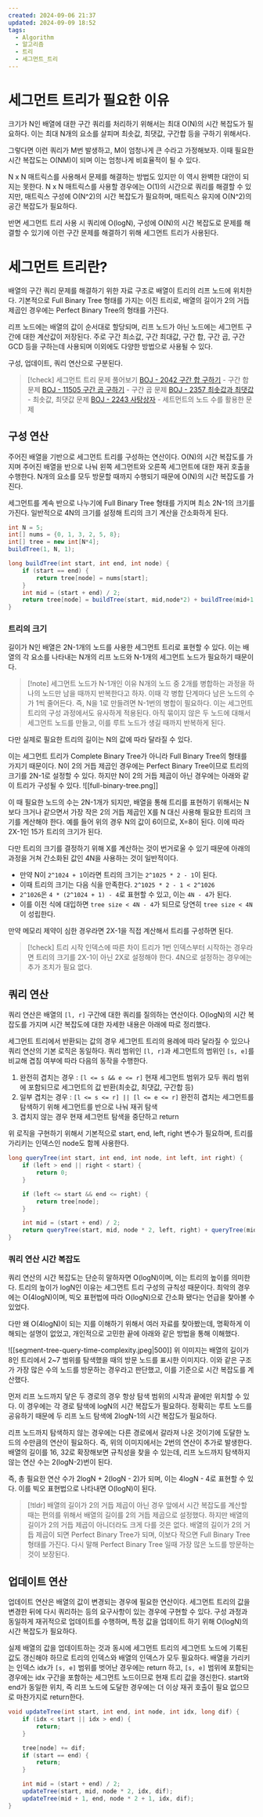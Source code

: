 ```yaml
---
created: 2024-09-06 21:37
updated: 2024-09-09 18:52
tags:
  - Algorithm
  - 알고리즘
  - 트리
  - 세그먼트_트리
---
```

# 세그먼트 트리가 필요한 이유
크기가 N인 배열에 대한 구간 쿼리를 처리하기 위해서는 최대 O(N)의 시간 복잡도가 필요하다.
이는 최대 N개의 요소를 살피며 최솟값, 최댓값, 구간합 등을 구하기 위해서다.

그렇다면 이런 쿼리가 M번 발생하고, M이 엄청나게 큰 수라고 가정해보자.
이때 필요한 시간 복잡도는 O(NM)이 되며 이는 엄청나게 비효율적이 될 수 있다.

N x N 매트릭스를 사용해서 문제를 해결하는 방법도 있지만 이 역시 완벽한 대안이 되지는 못한다.
N x N 매트릭스를 사용할 경우에는 O(1)의 시간으로 쿼리를 해결할 수 있지만, 매트릭스 구성에 O(N^2)의 시간 복잡도가 필요하며, 매트릭스 유지에 O(N^2)의 공간 복잡도가 필요하다.

반면 세그먼트 트리 사용 시 쿼리에 O(logN), 구성에 O(N)의 시간 복잡도로 문제를 해결할 수 있기에 이런 구간 문제를 해결하기 위해 세그먼트 트리가 사용된다.
# 세그먼트 트리란?
배열의 구간 쿼리 문제를 해결하기 위한 자료 구조로 배열이 트리의 리프 노드에 위치한다.
기본적으로 Full Binary Tree 형태를 가지는 이진 트리로, 배열의 길이가 2의 거듭 제곱인 경우에는 Perfect Binary Tree의 형태를 가진다.

리프 노드에는 배열의 값이 순서대로 할당되며, 리프 노드가 아닌 노드에는 세그먼트 구간에 대한 계산값이 저장된다.
주로 구간 최소값, 구간 최대값, 구간 합, 구간 곱, 구간 GCD 등을 구하는데 사용되며 이외에도 다양한 방법으로 사용될 수 있다.

구성, 업데이트, 쿼리 연산으로 구분된다.

>[!check] 세그먼트 트리 문제 풀어보기
> [BOJ - 2042 구간 합 구하기](https://www.acmicpc.net/problem/2042) - 구간 합 문제
> [BOJ - 11505 구간 곱 구하기](https://www.acmicpc.net/problem/11505) - 구간 곱 문제
> [BOJ - 2357 최솟값과 최댓값](https://www.acmicpc.net/problem/2357) - 최솟값, 최댓값 문제
> [BOJ - 2243 사탕상자](https://www.acmicpc.net/problem/2243) - 세트먼트의 노드 수를 활용한 문제
## 구성 연산
주어진 배열을 기반으로 세그먼트 트리를 구성하는 연산이다.
O(N)의 시간 복잡도를 가지며 주어진 배열을 반으로 나눠 왼쪽 세그먼트와 오른쪽 세그먼트에 대한 재귀 호출을 수행한다. N개의 요소를 모두 방문할 때까지 수행되기 때문에 O(N)의 시간 복잡도를 가진다.

세그먼트를 계속 반으로 나누기에 Full Binary Tree 형태를 가지며 최소 2N-1의 크기를 가진다.
일반적으로 4N의 크기를 설정해 트리의 크기 계산을 간소화하게 된다.
```java
int N = 5;
int[] nums = {0, 1, 3, 2, 5, 8};
int[] tree = new int[N*4];
buildTree(1, N, 1);

long buildTree(int start, int end, int node) {
    if (start == end) {
        return tree[node] = nums[start];
    }
    int mid = (start + end) / 2;
    return tree[node] = buildTree(start, mid,node*2) + buildTree(mid+1, end, node*2+1);
}
```
### 트리의 크기
길이가 N인 배열은 2N-1개의 노드를 사용한 세그먼트 트리로 표현할 수 있다. 이는 배열의 각 요소를 나타내는 N개의 리프 노드와 N-1개의 세그먼트 노드가 필요하기 때문이다.

> [!note] 세그먼트 노드가 N-1개인 이유
> N개의 노드 중 2개를 병합하는 과정을 하나의 노드만 남을 때까지 반복한다고 하자.
> 이때 각 병합 단계마다 남은 노드의 수가 1씩 줄어든다. 즉, N을 1로 만들려면 N-1번의 병합이 필요하다.
> 이는 세그먼트 트리의 구성 과정에서도 유사하게 적용된다. 아직 묶이지 않은 두 노드에 대해서 세그먼트 노드를 만들고, 이를 루트 노드가 생길 때까지 반복하게 된다.

다만 실제로 필요한 트리의 길이는 N의 값에 따라 달라질 수 있다.

이는 세그먼트 트리가 Complete Binary Tree가 아니라 Full Binary Tree의 형태를 가지기 때문이다.
N이 2의 거듭 제곱인 경우에는 Perfect Binary Tree이므로 트리의 크기를 2N-1로 설정할 수 있다.
하지만 N이 2의 거듭 제곱이 아닌 경우에는 아래와 같이 트리가 구성될 수 있다.
![[full-binary-tree.png]]

이 때 필요한 노드의 수는 2N-1개가 되지만, 배열을 통해 트리를 표현하기 위해서는 N보다 크거나 같으면서 가장 작은 2의 거듭 제곱인 X를 N 대신 사용해 필요한 트리의 크기를 계산해야 한다.
예를 들어 위의 경우 N의 값이 6이므로, X=8이 된다. 이에 따라 2X-1인 15가 트리의 크기가 된다.

다만 트리의 크기를 결정하기 위해 X를 계산하는 것이 번거로울 수 있기 때문에 아래의 과정을 거쳐 간소화된 값인 4N을 사용하는 것이 일반적이다.
- 만약 N이 `2^1024 + 1`이라면 트리의 크기는 `2^1025 * 2 - 1`이 된다.
- 이때 트리의 크기는 다음 식을 만족한다. `2^1025 * 2 - 1 < 2^1026`
- `2^1026`은 `4 * (2^1024 + 1) - 4`로 표현할 수 있고, 이는 `4N - 4`가 된다.
- 이를 이전 식에 대입하면 `tree size < 4N - 4`가 되므로 당연히 `tree size < 4N`이 성립한다.

만약 메모리 제약이 심한 경우라면 2X-1을 직접 계산해서 트리를 구성하면 된다.

> [!check] 트리 시작 인덱스에 따른 차이
> 트리가 1번 인덱스부터 시작하는 경우라면 트리의 크기를 2X-1이 아닌 2X로 설정해야 한다.
> 4N으로 설정하는 경우에는 추가 조치가 필요 없다.
## 쿼리 연산
쿼리 연산은 배열의 `[l, r]` 구간에 대한 쿼리를 질의하는 연산이다.
O(logN)의 시간 복잡도를 가지며 시간 복잡도에 대한 자세한 내용은 아래에 따로 정리했다.

세그먼트 트리에서 반환되는 값의 경우 세그먼트 트리의 용례에 따라 달라질 수 있으나 쿼리 연산의 기본 로직은 동일하다.
쿼리 범위인 `[l, r]`과 세그먼트의 범위인 `[s, e]`를 비교해 겹침 여부에 따라 다음의 동작을 수행한다.
1. 완전히 겹치는 경우 : `[l <= s && e <= r]`
	현재 세그먼트 범위가 모두 쿼리 범위에 포함되므로 세그먼트의 값 반환(최솟값, 최댓값, 구간합 등)
2. 일부 겹치는 경우 : `[l <= s <= r] || [l <= e <= r]`
	완전히 겹치는 세그먼트를 탐색하기 위해 세그먼트를 반으로 나눠 재귀 탐색
3. 겹치지 않는 경우
	현재 세그먼트 탐색을 중단하고 return

위 로직을 구현하기 위해서 기본적으로 start, end, left, right 변수가 필요하며, 트리를 가리키는 인덱스인 node도 함께 사용한다.
```java
long queryTree(int start, int end, int node, int left, int right) {
    if (left > end || right < start) {
        return 0;
    }

    if (left <= start && end <= right) {
        return tree[node];
    }

    int mid = (start + end) / 2;
    return queryTree(start, mid, node * 2, left, right) + queryTree(mid + 1, end, node * 2 + 1, left, right);
}
```
### 쿼리 연산 시간 복잡도
쿼리 연산의 시간 복잡도는 단순히 말하자면 O(logN)이며, 이는 트리의 높이를 의미한다. 트리의 높이가 logN인 이유는 세그먼트 트리 구성의 규칙성 때문이다.
최악의 경우에는 O(4logN)이며, 빅오 표현법에 따라 O(logN)으로 간소화 됐다는 언급을 찾아볼 수 있었다.

다만 왜 O(4logN)이 되는 지를 이해하기 위해서 여러 자료를 찾아봤는데, 명확하게 이해되는 설명이 없었고, 개인적으로 고민한 끝에 아래와 같은 방법을 통해 이해했다.

![[segment-tree-query-time-complexity.jpeg|500]]
위 이미지는 배열의 길이가 8인 트리에서 2~7 범위를 탐색했을 때의 방문 노드를 표시한 이미지다.
이와 같은 구조가 가장 많은 수의 노드를 방문하는 경우라고 판단했고, 이를 기준으로 시간 복잡도를 계산했다.

먼저 리프 노드까지 닿은 두 경로의 경우 항상 탐색 범위의 시작과 끝에만 위치할 수 있다. 이 경우에는 각 경로 탐색에 logN의 시간 복잡도가 필요하다. 정확히는 루트 노드를 공유하기 때문에 두 리프 노드 탐색에 2logN-1의 시간 복잡도가 필요하다.

리프 노드까지 탐색하지 않는 경우에는 다른 경로에서 갈라져 나온 것이기에 도달한 노드의 수만큼의 연산이 필요하다. 즉, 위의 이미지에서는 2번의 연산이 추가로 발생한다.
배열의 길이를 16, 32로 확장해보면 규칙성을 찾을 수 있는데, 리프 노드까지 탐색하지 않는 연산 수는 2(logN-2)번이 된다.

즉, 총 필요한 연산 수가 2logN + 2(logN - 2)가 되며, 이는 4logN - 4로 표현할 수 있다.
이를 빅오 표현법으로 나타내면 O(logN)이 된다.

>[!tldr] 배열의 길이가 2의 거듭 제곱이 아닌 경우
> 앞에서 시간 복잡도를 계산할 때는 편의를 위해서 배열의 길이를 2의 거듭 제곱으로 설정했다. 하지만 배열의 길이가 2의 거듭 제곱이 아니더라도 크게 다를 것은 없다.
> 배열의 길이가 2의 거듭 제곱이 되면 Perfect Binary Tree가 되며, 이보다 작으면 Full Binary Tree 형태를 가진다.
> 다시 말해 Perfect Binary Tree 일때 가장 많은 노드를 방문하는 것이 보장된다.
## 업데이트 연산
업데이트 연산은 배열의 값이 변경되는 경우에 필요한 연산이다.
세그먼트 트리의 값을 변경한 뒤에 다시 쿼리하는 등의 요구사항이 있는 경우에 구현할 수 있다.
구성 과정과 동일하게 재귀적으로 업데이트를 수행하며, 특정 값을 업데이트 하기 위해 O(logN)의 시간 복잡도가 필요하다.

실제 배열의 값을 업데이트하는 것과 동시에 세그먼트 트리의 세그먼트 노드에 기록된 값도 갱신해야 하므로 트리의 인덱스와 배열의 인덱스가 모두 필요하다.
배열을 가리키는 인덱스 idx가 `[s, e]` 범위를 벗어난 경우에는 return 하고, `[s, e]` 범위에 포함되는 경우에는 idx 구간을 포함하는 세그먼트 노드이므로 현재 트리 값을 갱신한다.
start와 end가 동일한 위치, 즉 리프 노드에 도달한 경우에는 더 이상 재귀 호출이 필요 없으므로 마찬가지로 return한다.
```java
void updateTree(int start, int end, int node, int idx, long dif) {
    if (idx < start || idx > end) {
        return;
    }

    tree[node] += dif;
    if (start == end) {
        return;
    }

    int mid = (start + end) / 2;
    updateTree(start, mid, node * 2, idx, dif);
    updateTree(mid + 1, end, node * 2 + 1, idx, dif);
}
```
